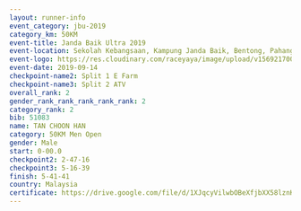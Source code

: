 ```yaml
---
layout: runner-info 
event_category: jbu-2019 
category_km: 50KM 
event-title: Janda Baik Ultra 2019 
event-location: Sekolah Kebangsaan, Kampung Janda Baik, Bentong, Pahang, Malaysia 
event-logo: https://res.cloudinary.com/raceyaya/image/upload/v1569217009/logo/janda-baik_vch1pc.jpg 
event-date: 2019-09-14 
checkpoint-name2: Split 1 E Farm 
checkpoint-name3: Split 2 ATV 
overall_rank: 2
gender_rank_rank_rank_rank_rank: 2
category_rank: 2
bib: 51083
name: TAN CHOON HAN
category: 50KM Men Open
gender: Male
start: 0-00.0
checkpoint2: 2-47-16
checkpoint3: 5-16-39
finish: 5-41-41
country: Malaysia
certificate: https://drive.google.com/file/d/1XJqcyVilwbOBeXfjbXX58lznKqd6nkAL/view?usp=sharing
---
```

